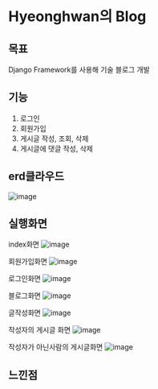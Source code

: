 # Hyeonghwan의 Blog

## 목표
Django Framework를 사용해 기술 블로그 개발

## 기능
1. 로그인
2. 회원가입
3. 게시글 작성, 조회, 삭제
4. 게시글에 댓글 작성, 삭제

## erd클라우드
![image](https://github.com/RyuHyeonghwan/djangoproject/assets/74171208/e36ed236-a16d-4cab-9e96-5ee854377d9d)

## 실행화면
index화면
![image](https://github.com/RyuHyeonghwan/djangoproject/assets/74171208/985978a3-932c-45e3-9559-c95a7954f16b)

회원가입화면
![image](https://github.com/RyuHyeonghwan/djangoproject/assets/74171208/284fddd3-1295-4655-b19c-cce2fbbec1a1)

로그인화면
![image](https://github.com/RyuHyeonghwan/djangoproject/assets/74171208/4122aa3b-7029-4e95-b7e6-7719532d0af9)

블로그화면
![image](https://github.com/RyuHyeonghwan/djangoproject/assets/74171208/e8f9e3af-922e-42ee-ab5a-487cc487ce2b)

글작성화면
![image](https://github.com/RyuHyeonghwan/djangoproject/assets/74171208/ae8210c1-47ee-4d70-9a42-eec395925572)

작성자의 게시글 화면
![image](https://github.com/RyuHyeonghwan/djangoproject/assets/74171208/49d5818c-ea2a-4c23-b880-d311377da881)

작성자가 아닌사람의 게시글화면
![image](https://github.com/RyuHyeonghwan/djangoproject/assets/74171208/68a2d597-4c39-4277-a628-b4e4263a31c7)


## 느낀점

## 

